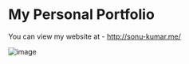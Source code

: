 # My Personal Portfolio

You can view my website at - http://sonu-kumar.me/

![image](https://user-images.githubusercontent.com/103654646/203361098-6e6c10f4-33fb-44c8-b817-8bcd5d76716c.png)

